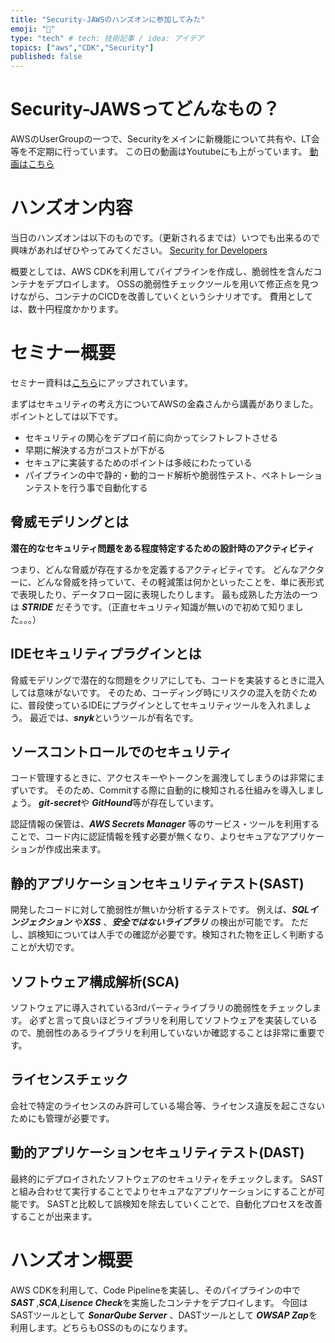 ```yaml
---
title: "Security-JAWSのハンズオンに参加してみた"
emoji: "👋"
type: "tech" # tech: 技術記事 / idea: アイデア
topics: ["aws","CDK","Security"]
published: false
---
```


# Security-JAWSってどんなもの？

AWSのUserGroupの一つで、Securityをメインに新機能について共有や、LT会等を不定期に行っています。
この日の動画はYoutubeにも上がっています。
[動画はこちら](https://www.youtube.com/live/8NIpg1uGUSk?feature=share)



# ハンズオン内容

当日のハンズオンは以下のものです。（更新されるまでは）いつでも出来るので興味があればぜひやってみてください。
[Security for Developers](https://catalog.workshops.aws/sec4devs/ja-JP/module1)

概要としては、AWS CDKを利用してパイプラインを作成し、脆弱性を含んだコンテナをデプロイします。
OSSの脆弱性チェックツールを用いて修正点を見つけながら、コンテナのCICDを改善していくというシナリオです。
費用としては、数十円程度かかります。


# セミナー概要

セミナー資料は[こちら](https://speakerdeck.com/kanamasa/ship-securely)にアップされています。

まずはセキュリティの考え方についてAWSの金森さんから講義がありました。
ポイントとしては以下です。

* セキュリティの関心をデプロイ前に向かってシフトレフトさせる
* 早期に解決する方がコストが下がる
* セキュアに実装するためのポイントは多岐にわたっている
* パイプラインの中で静的・動的コード解析や脆弱性テスト、ペネトレーションテストを行う事で自動化する

## 脅威モデリングとは

**潜在的なセキュリティ問題をある程度特定するための設計時のアクティビティ**

つまり、どんな脅威が存在するかを定義するアクティビティです。
どんなアクターに、どんな脅威を持っていて、その軽減策は何かといったことを、単に表形式で表現したり、データフロー図に表現したりします。
最も成熟した方法の一つは ***STRIDE*** だそうです。（正直セキュリティ知識が無いので初めて知りました。。。）


## IDEセキュリティプラグインとは

脅威モデリングで潜在的な問題をクリアにしても、コードを実装するときに混入しては意味がないです。
そのため、コーディング時にリスクの混入を防ぐために、普段使っているIDEにプラグインとしてセキュリティツールを入れましょう。
最近では、***snyk***というツールが有名です。


## ソースコントロールでのセキュリティ

コード管理するときに、アクセスキーやトークンを漏洩してしまうのは非常にまずいです。
そのため、Commitする際に自動的に検知される仕組みを導入しましょう。
***git-secret***や ***GitHound***等が存在しています。

認証情報の保管は、***AWS Secrets Manager*** 等のサービス・ツールを利用することで、コード内に認証情報を残す必要が無くなり、よりセキュアなアプリケーションが作成出来ます。


## 静的アプリケーションセキュリティテスト(SAST)

開発したコードに対して脆弱性が無いか分析するテストです。
例えば、***SQLインジェクション*** や***XSS*** 、***安全ではないライブラリ*** の検出が可能です。
ただし、誤検知については人手での確認が必要です。検知された物を正しく判断することが大切です。


## ソフトウェア構成解析(SCA)

ソフトウェアに導入されている3rdパーティライブラリの脆弱性をチェックします。
必ずと言って良いほどライブラリを利用してソフトウェアを実装しているので、脆弱性のあるライブラリを利用していないか確認することは非常に重要です。


## ライセンスチェック

会社で特定のライセンスのみ許可している場合等、ライセンス違反を起こさないためにも管理が必要です。


## 動的アプリケーションセキュリティテスト(DAST)

最終的にデプロイされたソフトウェアのセキュリティをチェックします。
SASTと組み合わせて実行することでよりセキュアなアプリケーションにすることが可能です。
SASTと比較して誤検知を除去していくことで、自動化プロセスを改善することが出来ます。



# ハンズオン概要

AWS CDKを利用して、Code Pipelineを実装し、そのパイプラインの中で ***SAST*** ,***SCA***,***Lisence Check***を実施したコンテナをデプロイします。
今回はSASTツールとして ***SonarQube Server*** 、DASTツールとして ***OWSAP Zap***を利用します。どちらもOSSのものになります。




